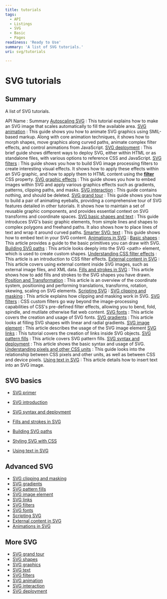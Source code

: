 ```yaml
---
title: tutorials
tags:
  - API
  - Listings
  - SVG
  - Basic
  - Pages
readiness: 'Ready to Use'
summary: 'A list of SVG tutorials.'
uri: svg/tutorials

---
```

# SVG tutorials

## Summary

A list of SVG tutorials.

API Name
:   Summary
[Autoscaling SVG](/svg/tutorials/autoscaling_svg)
:   This tutorial explains how to make an SVG image that scales automatically to fill the available area.
[SVG animation](/svg/tutorials/smarter_svg_animation)
:   This guide shows you how to animate SVG graphics using SMIL-based markup. Along with core animation techniques, it shows how to morph shapes, move graphics along curved paths, animate complex filter effects, and control animations from JavaScript.
[SVG deployment](/svg/tutorials/smarter_svg_deploy)
:   This brief guide shows different ways to deploy SVG, either within HTML or as standalone files, with various options to reference CSS and JavaScript.
[SVG filters](/svg/tutorials/smarter_svg_filters)
:   This guide shows you how to build SVG image processing filters to create interesting visual effects. It shows how to apply these effects within an SVG graphic, and how to apply them to HTML content using the [**filter**](/css/properties/filter) CSS property.
[SVG graphic effects](/svg/tutorials/smarter_svg_graphics)
:   This guide shows you how to embed images within SVG and apply various graphics effects such as gradients, patterns, clipping paths, and masks.
[SVG interaction](/svg/tutorials/smarter_svg_interact)
:   This guide contains nothing, and should be deleted.
[SVG grand tour](/svg/tutorials/smarter_svg_overview)
:   This guide shows you how to build a pair of animating eyeballs, providing a comprehensive tour of SVG features detailed in other tutorials. It shows how to maintain a set of reusable graphic components, and provides essential context on SVG transforms and coordinate spaces.
[SVG basic shapes and text](/svg/tutorials/smarter_svg_shapes)
:   This guide introduces SVG's basic graphic elements, from simple lines and shapes to complex polygons and freehand paths. It also shows how to place lines of text and wrap it around curved paths.
[Smarter SVG: text](/svg/tutorials/smarter_svg_text)
:   This guide shows how to embed text in your SVG content.
[Animations in SVG](/tutorials/animations_in_svg)
:
[Basic shapes](/tutorials/basic_svg_shapes)
:   This article provides a guide to the basic primitives you can draw with SVG.
[Building SVG paths](/tutorials/building_svg_paths)
:   This article looks deeply into the SVG \<path\> element, which is used to create custom shapes.
[Understanding CSS filter effects](/tutorials/css_filters)
:   This article is an introduction to CSS filter effects.
[External content in SVG](/tutorials/external_content_in_svg)
:   This article covers using external content inside SVG images, such as external image files, and XML data.
[Fills and strokes in SVG](/tutorials/fills_and_strokes_in_svg)
:   This article shows how to add fills and strokes to the SVG shapes you have drawn.
[Position and Transformation](/tutorials/position_and_transformation)
:   This article is an overview of the coordinate system, positioning and performing translations, transforms, rotation, skewing, scaling on SVG elements.
[Scripting SVG](/tutorials/scripting_svg)
:
[SVG clipping and masking](/tutorials/svg_clipping_and_masking)
:   This article explains how clipping and masking work in SVG.
[SVG filters](/tutorials/svg_filters)
:   CSS custom filters go way beyond the image-processing capabilities of CSS's pre-defined filter effects, allowing you to bend, fold, spindle, and mutilate otherwise flat web content.
[SVG fonts](/tutorials/svg_fonts)
:   This article covers the creation and usage of SVG fonts.
[SVG gradients](/tutorials/svg_gradients)
:   This article looks at filling SVG shapes with linear and radial gradients.
[SVG image element](/tutorials/svg_image_element)
:   This article describes the usage of the SVG image element
[SVG links](/tutorials/svg_links)
:   This tutorial covers the creation of links inside SVG objects.
[SVG pattern fills](/tutorials/svg_pattern_fills)
:   This article covers SVG pattern fills.
[SVG syntax and deployment](/tutorials/svg_syntax_and_deployment)
:   This article shows the basic syntax and usage of SVG.
[Understanding pixels and other CSS units](/tutorials/understanding-css-units)
:   This guide looks into the relationship between CSS pixels and other units, as well as between CSS and device pixels.
[Using text in SVG](/tutorials/using_text_in_svg)
:   This article details how to insert text into an SVG image.

## SVG basics

-   [SVG primer](/tutorials/svg_primer)

-   [SVG introduction](/tutorials/svg_introduction)
-   [SVG syntax and deployment](/tutorials/svg_syntax_and_deployment)
-   [Fills and strokes in SVG](/tutorials/fills_and_strokes_in_svg)
-   [Building SVG paths](/tutorials/building_svg_paths)
-   [Styling SVG with CSS](/tutorials/styling_svg_with_css)
-   [Using text in SVG](/tutorials/using_text_in_svg)

## Advanced SVG

-   [SVG clipping and masking](/tutorials/svg_clipping_and_masking)
-   [SVG gradients](/tutorials/svg_gradients)
-   [SVG pattern fills](/tutorials/svg_pattern_fills)
-   [SVG image element](/tutorials/svg_image_element)
-   [SVG links](/tutorials/svg_links)
-   [SVG filters](/tutorials/svg_filters)
-   [SVG fonts](/tutorials/svg_fonts)
-   [Scripting SVG](/tutorials/scripting_svg)
-   [External content in SVG](/tutorials/external_content_in_svg)
-   [Animations in SVG](/tutorials/animations_in_svg)

## More SVG

-   [SVG grand tour](/svg/tutorials/smarter_svg_overview)
-   [SVG shapes](/svg/tutorials/smarter_svg_shapes)
-   [SVG graphics](/svg/tutorials/smarter_svg_graphics)
-   [SVG text](/svg/tutorials/smarter_svg_text)
-   [SVG filters](/svg/tutorials/smarter_svg_filters)
-   [SVG animation](/svg/tutorials/smarter_svg_animation)
-   [SVG interaction](/svg/tutorials/smarter_svg_interaction)
-   [SVG deployment](/svg/tutorials/smarter_svg_deploy)
